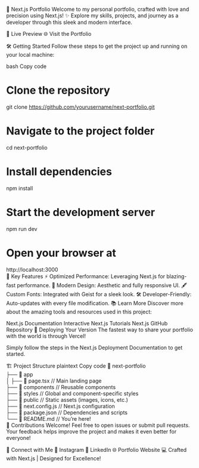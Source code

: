 🚀 Next.js Portfolio
Welcome to my personal portfolio, crafted with love and precision using Next.js! ✨ Explore my skills, projects, and journey as a developer through this sleek and modern interface.

🌟 Live Preview
🌐 Visit the Portfolio

🛠️ Getting Started
Follow these steps to get the project up and running on your local machine:

bash
Copy code

# Clone the repository

git clone https://github.com/yourusername/next-portfolio.git

# Navigate to the project folder

cd next-portfolio

# Install dependencies

npm install

# Start the development server

npm run dev

# Open your browser at

http://localhost:3000  
📌 Key Features
⚡ Optimized Performance: Leveraging Next.js for blazing-fast performance.
🎨 Modern Design: Aesthetic and fully responsive UI.
🖋️ Custom Fonts: Integrated with Geist for a sleek look.
🛠️ Developer-Friendly: Auto-updates with every file modification.
📚 Learn More
Discover more about the amazing tools and resources used in this project:

Next.js Documentation
Interactive Next.js Tutorials
Next.js GitHub Repository
🚀 Deploying Your Version
The fastest way to share your portfolio with the world is through Vercel!

Simply follow the steps in the Next.js Deployment Documentation to get started.

🏗️ Project Structure
plaintext
Copy code
📂 next-portfolio  
├── 📂 app  
│ ├── 📄 page.tsx // Main landing page  
├── 📂 components // Reusable components  
├── 📂 styles // Global and component-specific styles  
├── 📂 public // Static assets (images, icons, etc.)  
├── 📄 next.config.js // Next.js configuration  
├── 📄 package.json // Dependencies and scripts  
└── 📄 README.md // You’re here!  
🌟 Contributions Welcome!
Feel free to open issues or submit pull requests. Your feedback helps improve the project and makes it even better for everyone!

💬 Connect with Me
📸 Instagram
💼 LinkedIn
🌐 Portfolio Website
💻 Crafted with Next.js | Designed for Excellence!
